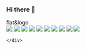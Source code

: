 ### Hi there 👋

<!--
**EriicHaan12/EriicHaan12** is a ✨ _special_ ✨ repository because its `README.md` (this file) appears on your GitHub profile.

Here are some ideas to get you started:

- 🔭 I’m currently working on ...
- 🌱 I’m currently learning ...
- 👯 I’m looking to collaborate on ...
- 🤔 I’m looking for help with ...
- 💬 Ask me about ...
- 📫 How to reach me: ...
- 😄 Pronouns: ...
- ⚡ Fun fact: ...
-->
<!DOCTYPE html>
<html lang="en">
<head>
    <meta charset="UTF-8">
    <meta name="viewport" content="width=device-width, initial-scale=1.0">
    <title>Document</title>
</head>
<body>
    flat&logo
    <div>
    <img src="https://img.shields.io/badge/TypeScript-3178C6?style=flat&logo=TypeScript&logoColor=white"/>
    <img src="https://img.shields.io/badge/Node.js-43853D?style=flat&logo=node.js&logoColor=white"/>  
    <img src="https://img.shields.io/badge/Spring-6DB33F?style=flat&logo=spring&logoColor=white"/>
    <img src="https://img.shields.io/badge/Java-ED8B00?style=flat&logo=openjdk&logoColor=white"/>
    <img src="https://img.shields.io/badge/JavaScript-F7DF1E?style=flat&logo=JavaScript&logoColor=white"/>
    <img src="https://img.shields.io/badge/jQuery-0769AD?style=flat&logo=jquery&logoColor=white"/>
    <img src="https://img.shields.io/badge/Bootstrap-563D7C?style=flat&logo=bootstrap&logoColor=white"/>
    <img src="https://img.shields.io/badge/MySQL-00000F?style=flat&logo=mysql&logoColor=white"/>
    <img src="https://img.shields.io/badge/Oracle-F80000?style=flat&logo=oracle&logoColor=black"/>
    <img src="https://img.shields.io/badge/NestJS-E0234E?style=flat&logo=NestJS&logoColor=White"/>
    
        
        
        
    </div>
    
</body>
</html>
